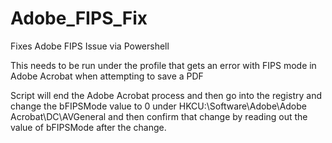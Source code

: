 # Adobe_FIPS_Fix
Fixes Adobe FIPS Issue via Powershell

This needs to be run under the profile that gets an error with FIPS mode in Adobe Acrobat when attempting to save a PDF

Script will end the Adobe Acrobat process and then go into the registry and change the bFIPSMode value to 0 under HKCU:\Software\Adobe\Adobe Acrobat\DC\AVGeneral
and then confirm that change by reading out the value of bFIPSMode after the change.
